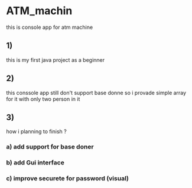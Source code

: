 # ATM_machin
this is console app for atm machine
## 1) 
this is my first java project as a beginner
## 2)
this conssole app still don't support base donne so i provade simple array for it with only two person in it
## 3)
how i planning to finish ?
### a) add support for base doner
### b) add Gui interface
### c) improve securete for password (visual) 
